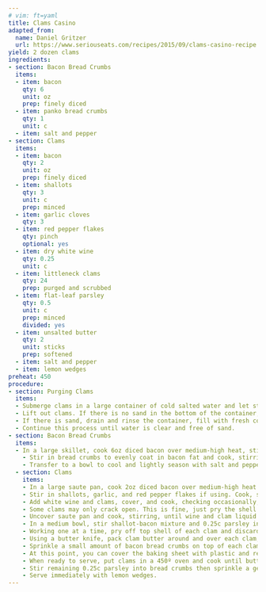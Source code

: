 ```yaml
---
# vim: ft=yaml
title: Clams Casino
adapted_from:
  name: Daniel Gritzer
  url: https://www.seriouseats.com/recipes/2015/09/clams-casino-recipe.html
yield: 2 dozen clams
ingredients:
- section: Bacon Bread Crumbs
  items:
  - item: bacon
    qty: 6
    unit: oz
    prep: finely diced
  - item: panko bread crumbs
    qty: 1
    unit: c
  - item: salt and pepper
- section: Clams
  items:
  - item: bacon
    qty: 2
    unit: oz
    prep: finely diced
  - item: shallots
    qty: 3
    unit: c
    prep: minced
  - item: garlic cloves
    qty: 3
  - item: red pepper flakes
    qty: pinch
    optional: yes  
  - item: dry white wine
    qty: 0.25
    unit: c
  - item: littleneck clams  
    qty: 24
    prep: purged and scrubbed
  - item: flat-leaf parsley
    qty: 0.5 
    unit: c
    prep: minced
    divided: yes
  - item: unsalted butter
    qty: 2 
    unit: sticks
    prep: softened
  - item: salt and pepper
  - item: lemon wedges     
preheat: 450
procedure:
- section: Purging Clams
  items:
  - Submerge clams in a large container of cold salted water and let stand for 30 minutes. 
  - Lift out clams. If there is no sand in the bottom of the container, they're ready to scrub and use. 
  - If there is sand, drain and rinse the container, fill with fresh cold salted water, and return clams for 30 more minutes.
  - Continue this process until water is clear and free of sand. 
- section: Bacon Bread Crumbs
  items:
  - In a large skillet, cook 6oz diced bacon over medium-high heat, stirring, unitl fat has rendered and baon is brown and crisp, about 7 minutes. 
    - Stir in bread crumbs to evenly coat in bacon fat and cook, stirring and tossing, until bread crumbs are lightly toasted, about 3 minutes.
    - Transfer to a bowl to cool and lightly season with salt and pepper.
  - section: Clams
    items:
    - In a large saute pan, cook 2oz diced bacon over medium-high heat until fat has rendered and bacon is lightly browned and crisp, about 3 minutes. 
    - Stir in shallots, garlic, and red pepper flakes if using. Cook, stirring, until shallots have softened, about 4 minutes. 
    - Add white wine and clams, cover, and cook, checking occasionally, until clams begin to open. Using tongs, transfer opened clams to a large bowl to cool, continuing to cover saute pan and checking for newly opened clams.
    - Some clams may only crack open. This is fine, just pry the shell fully open.
    - Uncover saute pan and cook, stirring, until wine and clam liquid have evaporated and the shallot-bacon mixture has become jammy. Remove from heat and allow to cool.
    - In a medium bowl, stir shallot-bacon mixture and 0.25c parsley into softened butter until thoroughly incorporated. SEason lightly with salt and pepper.
    - Working one at a time, pry off top shell of each clam and discard, making sure no shell fragments from hinge fall into the clams. Free each clam from bottom shell then set back in bottom shell and transfer to rimmed baking dish.
    - Using a butter knife, pack clam butter around and over each clam, sealing each into the bottom shell. 
    - Sprinkle a small amount of bacon bread crumbs on top of each clam, pressing lightly to adhere.
    - At this point, you can cover the baking sheet with plastic and refrigerate for up to 1 day before cooking. Leftover clam butter can be kept refridgerated for up to 1 week.
    - When ready to serve, put clams in a 450º oven and cook until butter is melted and clams are fully heated through, 3-5 minutes. 
    - Stir remaining 0.25c parsley into bread crumbs then sprinkle a generous amount on top of each clam. Return to oven for 1 minute to warm bread crumbs.
    - Serve immediately with lemon wedges. 
---
```

